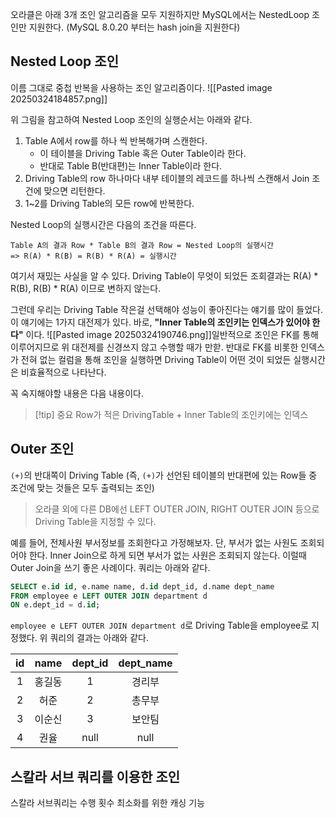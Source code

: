 오라클은 아래 3개 조인 알고리즘을 모두 지원하지만 MySQL에서는 NestedLoop 조인만 지원한다.
(MySQL 8.0.20 부터는 hash join을 지원한다)

## Nested Loop 조인

이름 그대로 중첩 반복을 사용하는 조인 알고리즘이다.
![[Pasted image 20250324184857.png]]

위 그림을 참고하여 Nested Loop 조인의 실행순서는 아래와 같다.
1. Table A에서 row를 하나 씩 반복해가며 스캔한다.
	- 이 테이블을 Driving Table 혹은 Outer Table이라 한다.
	- 반대로 Table B(반대편)는 Inner Table이라 한다.
2. Driving Table의 row 하나마다 내부 테이블의 레코드를 하나씩 스캔해서 Join 조건에 맞으면 리턴한다.
3. 1~2를 Driving Table의 모든 row에 반복한다.

Nested Loop의 실행시간은 다음의 조건을 따른다.
```
Table A의 결과 Row * Table B의 결과 Row = Nested Loop의 실행시간
=> R(A) * R(B) = R(B) * R(A) = 실행시간
```
여기서 재밌는 사실을 알 수 있다.
Driving Table이 무엇이 되었든 조회결과는 R(A) * R(B), R(B) * R(A) 이므로 변하지 않는다.

그런데 우리는 Driving Table 작은걸 선택해야 성능이 좋아진다는 얘기를 많이 들었다.
이 얘기에는 1가지 대전제가 있다.
바로, **"Inner Table의 조인키는 인덱스가 있어야 한다"** 이다.
![[Pasted image 20250324190746.png]]일반적으로 조인은 FK를 통해 이루어지므로 위 대전제를 신경쓰지 않고 수행할 때가 만핟.
반대로 FK를 비롯한 인덱스가 전혀 없는 컬럼을 통해 조인을 실행하면 Driving Table이 어떤 것이 되었든 실행시간은 비효율적으로 나타난다.

꼭 숙지해야할 내용은 다음 내용이다.
> [!tip] 중요
> Row가 적은 DrivingTable + Inner Table의 조인키에는 인덱스

## Outer 조인

`(+)`의 반대쪽이 Driving Table
(즉, `(+)`가 선언된 테이블의 반대편에 있는 Row들 중 조건에 맞는 것들은 모두 출력되는 조인)
> 오라클 외에 다른 DB에선 LEFT OUTER JOIN, RIGHT OUTER JOIN 등으로 Driving Table을 지정할 수 있다.

예를 들어, 전체사원 부서정보를 조회한다고 가정해보자. 단, 부서가 없는 사원도 조회되어야 한다.
Inner Join으로 하게 되면 부서가 없는 사원은 조회되지 않는다. 이럴때 Outer Join을 쓰기 좋은 사례이다.
쿼리는 아래와 같다.
```sql
SELECT e.id id, e.name name, d.id dept_id, d.name dept_name
FROM employee e LEFT OUTER JOIN department d
ON e.dept_id = d.id;
```
`employee e LEFT OUTER JOIN department d`로 Driving Table을 employee로 지정했다.
위 쿼리의 결과는 아래와 같다.

| id  | name | dept_id | dept_name |
| :-: | :--: | :-----: | :-------: |
|  1  | 홍길동  |    1    |    경리부    |
|  2  |  허준  |    2    |    총무부    |
|  3  | 이순신  |    3    |    보안팀    |
|  4  |  권율  |  null   |   null    |
## 스칼라 서브 쿼리를 이용한 조인

스칼라 서브쿼리는 수행 횟수 최소화를 위한 캐싱 기능